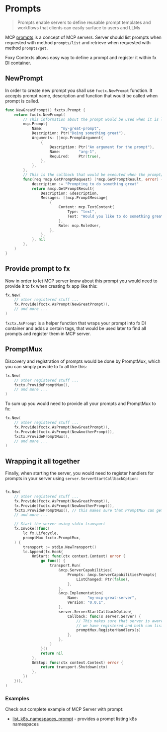 # Prompts

> Prompts enable servers to define reusable prompt templates and workflows that clients can easily surface to users and LLMs

MCP [prompts](https://modelcontextprotocol.io/docs/concepts/prompts) is a concept of MCP servers. Server should list prompts when requested with method `prompts/list` and retrieve when requested with method `prompts/get`.

Foxy Contexts allows easy way to define a prompt and register it within fx DI container.

## NewPrompt

In order to create new prompt you shall use `fxctx.NewPrompt` function. It accepts prompt name, description and function that would be called when prompt is called.

```go
func NewGreatPrompt() fxctx.Prompt {
    return fxctx.NewPrompt(
        // This information about the prompt would be used when it is listed:
        mcp.Prompt{
            Name:        "my-great-prompt",
            Description: Ptr("Doing something great"),
            Arguments: []mcp.PromptArgument{
                {
                    Description: Ptr("An argument for the prompt"),
                    Name:        "arg-1",
                    Required:    Ptr(true),
                },
            },
        },
        // This is the callback that would be executed when the prompt/get is requested:
        func(req *mcp.GetPromptRequest) (*mcp.GetPromptResult, error) {
            description := "Prompting to do something great"
            return &mcp.GetPromptResult{
                Description: &description,
                Messages: []mcp.PromptMessage{
                    {
                        Content: mcp.TextContent{
                            Type: "text",
                            Text: "Would you like to do something great?",
                        },
                        Role: mcp.RoleUser,
                    },
                },
            }, nil
        },
    )
}

```

## Provide prompt to fx

Now in order to let MCP server know about this prompt you would need to provide it to fx when creating fx app like this:

```go
fx.New(
    // other registered stuff ...
    fx.Provide(fxctx.AsPrompt(NewGreatPrompt)),
    // and more ...
)
```

`fxctx.AsPrompt` is a helper function that wraps your prompt into fx DI container and adds a certain tags, that would be used later to find all prompts and register them in MCP server.

## PromptMux

Discovery and registration of prompts would be done by PromptMux, which you can simply provide to fx all like this:

```go
fx.New(
    // other registered stuff ...
    fxctx.ProvidePromptMux(),
    // and more ...
)
```

To sum up you would need to provide all your prompts and PromptMux to fx:

```go
fx.New(
    // other registered stuff ...
    fx.Provide(fxctx.AsPrompt(NewGreatPrompt)),
    fx.Provide(fxctx.AsPrompt(NewAnotherPrompt)),
    fxctx.ProvidePromptMux(),
    // and more ...
)

```

## Wrapping it all together

Finally, when starting the server, you would need to register handlers for prompts in your server using `server.ServerStartCallbackOption`:

```go

fx.New(
    // other registered stuff ...
    fx.Provide(fxctx.AsPrompt(NewGreatPrompt)),
    fx.Provide(fxctx.AsPrompt(NewAnotherPrompt)),
    fxctx.ProvidePromptMux(), // this makes sure that PromptMux can get all our prompts and is provided itself
    // and more ...

	// Start the server using stdio transport
    fx.Invoke((func(
        lc fx.Lifecycle,
        promptMux fxctx.PromptMux,
    ) {
        transport := stdio.NewTransport()
        lc.Append(fx.Hook{
            OnStart: func(ctx context.Context) error {
                go func() {
                    transport.Run(
                        &mcp.ServerCapabilities{
                            Prompts: &mcp.ServerCapabilitiesPrompts{
                                ListChanged: Ptr(false),
                            },
                        },
                        &mcp.Implementation{
                            Name:    "my-mcp-great-server",
                            Version: "0.0.1",
                        },
                        server.ServerStartCallbackOption{
                            Callback: func(s server.Server) {
                                // This makes sure that server is aware of the prompts
                                // we have registered and both can list and get them
                                promptMux.RegisterHandlers(s)
                            },
                        },
                    )
                }()
                return nil
            },
            OnStop: func(ctx context.Context) error {
                return transport.Shutdown(ctx)
            },
        })
    })),
)

```

### Examples

Check out complete example of MCP Server with prompt:

- [list_k8s_namespaces_prompt](https://github.com/strowk/foxy-contexts/tree/main/examples/list_k8s_namespaces_prompt) - provides a prompt listing k8s namespaces



